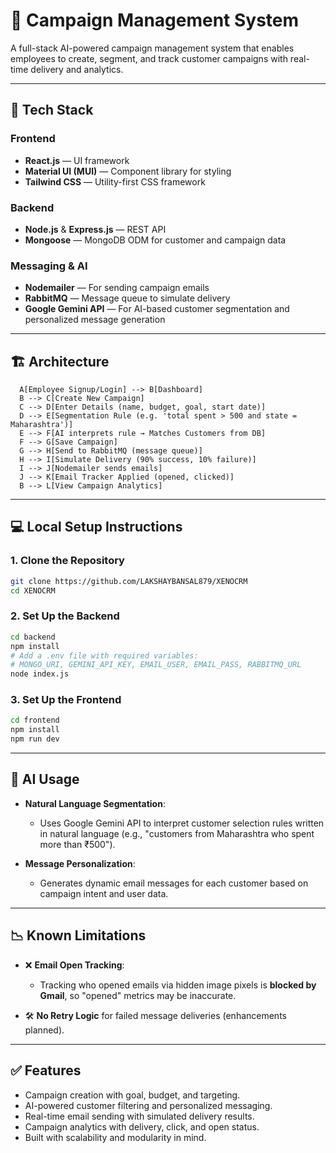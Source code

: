 # 📨 Campaign Management System

A full-stack AI-powered campaign management system that enables employees to create, segment, and track customer campaigns with real-time delivery and analytics.

---

## 🔧 Tech Stack

### Frontend
- **React.js** — UI framework
- **Material UI (MUI)** — Component library for styling
- **Tailwind CSS** — Utility-first CSS framework

### Backend
- **Node.js** & **Express.js** — REST API
- **Mongoose** — MongoDB ODM for customer and campaign data

### Messaging & AI
- **Nodemailer** — For sending campaign emails
- **RabbitMQ** — Message queue to simulate delivery
- **Google Gemini API** — For AI-based customer segmentation and personalized message generation

---

## 🏗️ Architecture

```
  A[Employee Signup/Login] --> B[Dashboard]
  B --> C[Create New Campaign]
  C --> D[Enter Details (name, budget, goal, start date)]
  D --> E[Segmentation Rule (e.g. 'total spent > 500 and state = Maharashtra')]
  E --> F[AI interprets rule → Matches Customers from DB]
  F --> G[Save Campaign]
  G --> H[Send to RabbitMQ (message queue)]
  H --> I[Simulate Delivery (90% success, 10% failure)]
  I --> J[Nodemailer sends emails]
  J --> K[Email Tracker Applied (opened, clicked)]
  B --> L[View Campaign Analytics]
````

---

## 💻 Local Setup Instructions

### 1. Clone the Repository

```bash
git clone https://github.com/LAKSHAYBANSAL879/XENOCRM
cd XENOCRM
```

### 2. Set Up the Backend

```bash
cd backend
npm install
# Add a .env file with required variables:
# MONGO_URI, GEMINI_API_KEY, EMAIL_USER, EMAIL_PASS, RABBITMQ_URL
node index.js
```

### 3. Set Up the Frontend

```bash
cd frontend
npm install
npm run dev
```

---

## 🧠 AI Usage

* **Natural Language Segmentation**:

  * Uses Google Gemini API to interpret customer selection rules written in natural language (e.g., "customers from Maharashtra who spent more than ₹500").
* **Message Personalization**:

  * Generates dynamic email messages for each customer based on campaign intent and user data.

---

## 📉 Known Limitations

* ❌ **Email Open Tracking**:

  * Tracking who opened emails via hidden image pixels is **blocked by Gmail**, so "opened" metrics may be inaccurate.
* 🛠️ **No Retry Logic** for failed message deliveries (enhancements planned).

---

## ✅ Features

* Campaign creation with goal, budget, and targeting.
* AI-powered customer filtering and personalized messaging.
* Real-time email sending with simulated delivery results.
* Campaign analytics with delivery, click, and open status.
* Built with scalability and modularity in mind.


```
